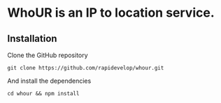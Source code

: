 # WhoUR is an IP to location service.

## Installation
Clone the GitHub repository
```
git clone https://github.com/rapidevelop/whour.git
```
And install the dependencies
```
cd whour && npm install
```
